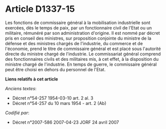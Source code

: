 # Article D1337-15

Les fonctions de commissaire général à la mobilisation industrielle sont exercées, dès le temps de paix, par un fonctionnaire
civil de l'Etat ou un militaire, rémunéré par son administration d'origine. Il est nommé par décret pris en conseil des
ministres, sur proposition conjointe du ministre de la défense et des ministres chargés de l'industrie, du commerce et de
l'économie, prend le titre de commissaire général et est placé sous l'autorité directe du ministre chargé de l'industrie. Le
commissariat général comprend des fonctionnaires civils et des militaires mis, à cet effet, à la disposition du ministre
chargé de l'industrie. En temps de guerre, le commissaire général peut être choisi en dehors du personnel de l'Etat.

**Liens relatifs à cet article**

_Anciens textes_:

  - Décret n°54-257 1954-03-10 art. 2 al. 3
  - Décret n°54-257 du 10 mars 1954 - art. 2 (Ab)

_Codifié par_:

  - Décret n°2007-586 2007-04-23 JORF 24 avril 2007
